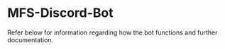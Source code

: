 # MFS-Discord-Bot
Refer below for information regarding how the bot functions and further documentation. 
